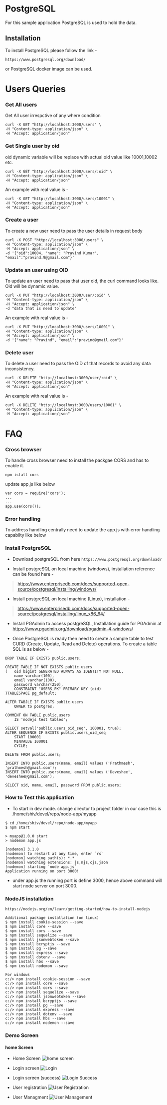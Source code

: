 # PostgreSQL 
For this sample application PostgreSQL is used to hold the data.

## Installation 
To install PostgreSQL please follow the link - 
``` 
https://www.postgresql.org/download/

```
or PostgreSQL docker image can be used.


# Users Queries 

### Get All users
Get All user irrespctive of any where condition 
```
curl -X GET "http://localhost:3000/users" \
-H "Content-type: application/json" \
-H "Accept: application/json"
```
### Get Single user by oid
oid dynamic variable will be replace with actual oid value like 10001,10002 etc.
```
curl -X GET "http://localhost:3000/users/:oid" \
-H "Content-type: application/json" \
-H "Accept: application/json"
```
An example with real value is - 
```
curl -X GET "http://localhost:3000/users/10001" \
-H "Content-type: application/json" \
-H "Accept: application/json"
```
### Create a user
To create a new user need to pass the user details in request body 
```
curl -X POST "http://localhost:3000/users" \
-H "Content-type: application/json" \
-H "Accept: application/json" \
-d '{"oid":10004, "name": "Pravind Kumar", "email":"pravind.9@gmail.com"}'
```

### Update an user using OID
To update an user need to pass that user oid, the curl command looks like. Oid will be dynamic value.
```
curl -X PUT "http://localhost:3000/user/:oid" \
-H "Content-type: application/json" \
-H "Accept: application/json" \
-d "data that is need to update"
```

An example with real value is - 
```
curl -X PUT "http://localhost:3000/users/10001" \
-H "Content-type: application/json" \
-H "Accept: application/json" \
-d '{"name": "Pravind", "email":"pravind@gmail.com"}'
```
### Delete user
To delete a user need to pass the OID of that records to avoid any data inconsistency.

```
curl -X DELETE "http://localhost:3000/user/:oid" \
-H "Content-type: application/json" \
-H "Accept: application/json" 
```

An example with real value is - 
```
curl -X DELETE "http://localhost:3000/users/10001" \
-H "Content-type: application/json" \
-H "Accept: application/json" 
```

# FAQ
### Cross browser
To handle cross browser need to install the packgae CORS and has to enable it.

```
npm istall cors
```
update app.js like below 
```
var cors = require('cors');
...
...
app.use(cors());
```
### Error handling
To address handling centrally need to update the app.js with error handling capabilty like below 


### Install PostgreSQL
- Download postgreSQL from here 
      ``` https://www.postgresql.org/download/ ```

- Install postgreSQL on local machine (windows), installation reference can be found here - 
> https://www.enterprisedb.com/docs/supported-open-source/postgresql/installing/windows/
-  Install postgreSQL on local machine (Linux), installation - 
> https://www.enterprisedb.com/docs/supported-open-source/postgresql/installing/linux_x86_64/

- Install PGAdmin to access postgreSQL, Installation guide for PGAdmin at https://www.pgadmin.org/download/pgadmin-4-windows/

- Once PostgreSQL is ready then need to create a sample table to test CURD (Create, Update, Read and Delete) operations. To create a table SQL is as below - 
```
DROP TABLE IF EXISTS public.users;

CREATE TABLE IF NOT EXISTS public.users
(   oid bigint GENERATED ALWAYS AS IDENTITY NOT NULL,
    name varchar(100),
    email varchar(100),
	password varchar(250),
    CONSTRAINT "USERS_PK" PRIMARY KEY (oid)
)TABLESPACE pg_default;

ALTER TABJLE IF EXISTS public.users
    OWNER to postgres;

COMMENT ON TABLE public.users
    IS 'nodejs test tables';

SELECT setval('public.users_oid_seq', 100001, true);
ALTER SEQUENCE IF EXISTS public.users_oid_seq
    START 100001
    MINVALUE 100001
    CYCLE;

DELETE FROM public.users;

INSERT INTO public.users(name, email) values ('Prathmesh', 'prathmesh@gmail.com');
INSERT INTO public.users(name, email) values ('Deveshee', 'deveshee@gmail.com');

SELECT oid, name, email, password FROM public.users;

```

### How to Test this application
- To start in dev mode. change director to project folder in our case this is /home/shiv/devel/repo/node-app/myapp
``` 
$ cd /home/shiv/devel/repo/node-app/myapp
$ npm start 

> myapp@1.0.0 start
> nodemon app.js

[nodemon] 3.1.0
[nodemon] to restart at any time, enter `rs`
[nodemon] watching path(s): *.*
[nodemon] watching extensions: js,mjs,cjs,json
[nodemon] starting `node app.js`
Application running on port 3000!
```
- under app.js the running port is define 3000, hence above command will start node server on port 3000. 

### NodeJS installation
```
https://nodejs.org/en/learn/getting-started/how-to-install-nodejs

Additional package installation (on linux)
$ npm install cookie-session --save
$ npm install core --save
$ npm install cors --save
$ npm install sequelize --save
$ npm install jsonwebtoken --save
$ npm install bcryptjs --save
$ npm install pg --save
$ npm install express --save
$ npm install dotenv --save
$ npm install hbs --save
$ npm install nodemon --save

For windows 
c:/> npm install cookie-session --save
c:/> npm install core --save
c:/> npm install cors --save
c:/> npm install sequelize --save
c:/> npm install jsonwebtoken --save
c:/> npm install bcryptjs --save
c:/> npm install pg --save
c:/> npm install express --save
c:/> npm install dotenv --save
c:/> npm install hbs --save
c:/> npm install nodemon --save
```

### Demo Screen
#### home Screen
- Home Screen
![home screen](home.png)

- Login screen 
![Login](login.png)

- Login screen (success)
![Login Success](login-success.png)

- User registration
![User Registration](registration.png)

- User Managment
![User Management](userMgt.png)